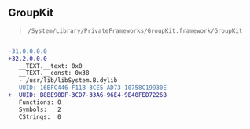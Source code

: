 ## GroupKit

> `/System/Library/PrivateFrameworks/GroupKit.framework/GroupKit`

```diff

-31.0.0.0.0
+32.2.0.0.0
   __TEXT.__text: 0x0
   __TEXT.__const: 0x38
   - /usr/lib/libSystem.B.dylib
-  UUID: 16BFC446-F11B-3CE5-AD73-10758C19930E
+  UUID: B8BE90DF-3CD7-33A6-96E4-9E40FED7226B
   Functions: 0
   Symbols:   2
   CStrings:  0

```
